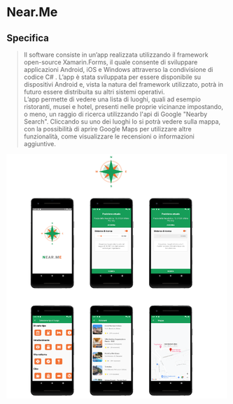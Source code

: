 #  Near.Me
## Specifica
> Il software consiste in un’app realizzata utilizzando il framework open-source Xamarin.Forms, il quale consente di sviluppare applicazioni Android, iOS e Windows attraverso la condivisione di codice C# . L’app è stata sviluppata per essere disponibile su dispositivi Android e, vista la natura del framework utilizzato, potrà in futuro essere distribuita su altri sistemi operativi.\
L’app permette di vedere una lista di luoghi, quali ad esempio ristoranti, musei e hotel, presenti nelle proprie vicinanze impostando, o meno, un raggio di ricerca utilizzando l'api di Google "Nearby Search". Cliccando su uno dei luoghi lo si potrà vedere sulla mappa, con la possibilità di aprire Google Maps per utilizzare altre funzionalità, come visualizzare le recensioni o informazioni aggiuntive.

![alt text](https://github.com/R4shVs/Near.Me/blob/main/Near.Me.png)
